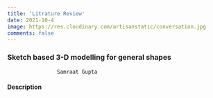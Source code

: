 ```yaml
---
title: 'Litrature Review'
date: 2021-10-4
image: https://res.cloudinary.com/artisanstatic/conversation.jpg
comments: false
---
```

### **Sketch based 3-D modelling for general shapes**

					


                    Samraat Gupta


#### Description
```
